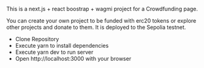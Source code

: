 This is a next.js + react boostrap + wagmi project for a Crowdfunding page.

You can create your own project to be funded with erc20 tokens or explore other projects and donate to them. It is deployed to the Sepolia testnet.

- Clone Repository
- Execute yarn to install dependencies
- Execute yarn dev to run server
- Open http://localhost:3000 with your browser
